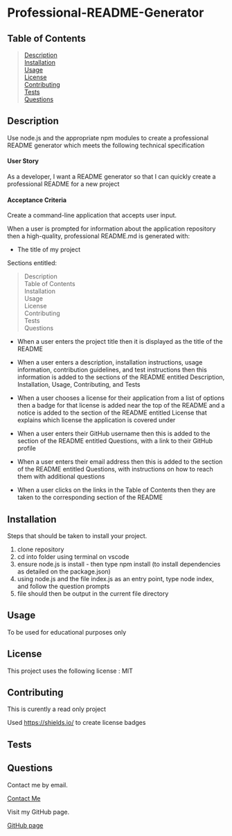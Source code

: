   
# Professional-README-Generator

## Table of Contents

>[Description](#description)\
>[Installation](#installation)\
>[Usage](#usage)\
>[License](#license)\
>[Contributing](#contributing)\
>[Tests](#tests)\
>[Questions](#questions)

## Description

Use node.js and the appropriate npm modules to create a professional README generator which meets the following technical specification

#### User Story

As a developer, I want a README generator so that I can quickly create a professional README for a new project

#### Acceptance Criteria

Create a command-line application that accepts user input.

When a user is prompted for information about the application repository then a high-quality, professional README.md is generated with:

* The title of my project

Sections entitled:

>Description\
>Table of Contents\
>Installation\
>Usage\
>License\
>Contributing\
>Tests\
>Questions
* When a user enters the project title then it is displayed as the title of the README

* When a user enters a description, installation instructions, usage information, contribution guidelines, and test instructions then this information is added to the sections of the README entitled Description, Installation, Usage, Contributing, and Tests

* When a user chooses a license for their application from a list of options then a badge for that license is added near the top of the README and a notice is added to the section of the README entitled License that explains which license the application is covered under

* When a user enters their GitHub username then this is added to the section of the README entitled Questions, with a link to their GitHub profile

* When a user enters their email address then this is added to the section of the README entitled Questions, with instructions on how to reach them with additional questions

* When a user clicks on the links in the Table of Contents then they are taken to the corresponding section of the README

## Installation
Steps that should be taken to install your project. 

1. clone repository
2. cd into folder using terminal on vscode
3. ensure node.js is install - then type npm install (to install dependencies as detailed on the package.json)
4. using node.js and the file index.js as an entry point, type node index, and follow the question prompts
5. file should then be output in the current file directory

## Usage

To be used for educational purposes only

## License

This project uses the following license : MIT

## Contributing

This is curently a read only project

Used https://shields.io/ to create license badges

## Tests

## Questions

Contact me by email.

[Contact Me](mailto:leigh.ally@gmail.com)

Visit my GitHub page.

[GitHub page](https://github.com/koolleeo/)
  
  
